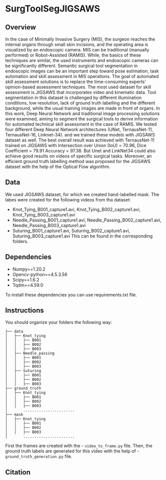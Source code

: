 # SurgToolSegJIGSAWS

## Overview
In the case of Minimally Invasive Surgery (MIS), the surgeon reaches the internal organs through small skin incisions, and the operating area is visualized by an endoscopic camera. MIS can be traditional (manually performed) or Robot-Assisted (RAMIS). While, the basics of these techniques are similar, the used instruments and endoscopic cameras can be significantly different. Semantic surgical tool segmentation in endoscopic images can be an important step toward pose estimation, task automation and skill assessment in MIS operations. The goal of automated skill assessment solutions is to replace the time-consuming experts’ opinion-based assessment techniques. The most used dataset for skill assessment is JIGSAWS that incorporates video and kinematic data. Tool segmentation in this dataset is challenged by different illumination conditions, low resolution, lack of ground truth labelling and the different background, while the usual training images are made in front of organs. In this work, Deep Neural Network and traditional image processing solutions were examined, aiming to segment the surgical tools to derive information for automated technical skill assessment in the case of RAMIS. We tested four different Deep Neural Network architectures (UNet, TernausNet-11, TernausNet-16, Linknet-34). and we trained these models with JIGSAWS dataset as well. The best overall result was achieved with TernausNet-11 trained on JIGSAWS with Intersection over Union (IoU) = 70.96, Dice Coefficient = 79.91 Accuracy = 97.38. But Unet and LinkNet34 could also achieve good results on videos of specific surgical tasks. Moreover, an efficient ground truth labelling method was proposed for the JIGSAWS dataset with the help of the Optical Flow algorithm.

## Data 
We used JIGSAWS dataset, for which we created hand-labelled mask. 
The labes were created for the following videos from tha dataset:
   * Knot_Tying_B001_capture1.avi, Knot_Tying_B002_capture1.avi, Knot_Tying_B003_capture1.avi
   * Needle_Passing_B001_capture1.avi, Needle_Passing_B002_capture1.avi, Needle_Passing_B003_capture1.avi
   * Suturing_B001_capture1.avi, Suturing_B002_capture1.avi, Suturing_B003_capture1.avi
This can be found in the corresponding folders.

## Dependencies
  * Numpy==1.20.2  
  * Opencv-python==4.5.3.56 
  * Scipy==1.6.2   
  * Tqdm==4.59.0  
  
To install these dependencies you can use requirements.txt file.   
## Instructions
You should organize your folders the following way:

    ├── data
    │   ├── Knot_tying
    │   │   ├── B001
    │   │   ├── B002
    │   │   ├── B003
    │   ├── Needle_passing
    │   │   ├── B001
    │   │   ├── B002
    │   │   ├── B003
    │   ├── Suturing
    │   │   ├── B001
    │   │   ├── B002
    │   │   ├── B003
    ├── ground_truth
    │   ├── Knot_tying
    │   │   ├── B001
    │   │   ├── B002
    │   │   ├── B003
    │       .......................
    ├── mask
    │   ├── Knot_tying
    │   │   ├── B001
    │   │   ├── B002
    │   │   ├── B003
    │       .......................
    
First the frames are created with the  -  ``video_to_frame.py`` file. Then, the ground truth labels are generated for this video with the help of  -  ``ground_truth_generation.py`` file.
    
## Citation
